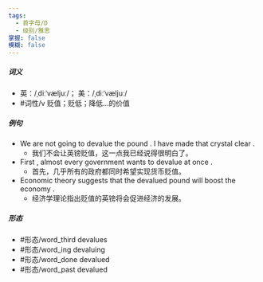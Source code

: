 ```yaml
---
tags:
  - 首字母/D
  - 级别/雅思
掌握: false
模糊: false
---
```

##### 词义
- 英：/ˌdiːˈvæljuː/； 美：/ˌdiːˈvæljuː/
- #词性/v  贬值；贬低；降低…的价值
##### 例句
- We are not going to devalue the pound . I have made that crystal clear .
	- 我们不会让英镑贬值，这一点我已经说得很明白了。
- First , almost every government wants to devalue at once .
	- 首先，几乎所有的政府都同时希望实现货币贬值。
- Economic theory suggests that the devalued pound will boost the economy .
	- 经济学理论指出贬值的英镑将会促进经济的发展。
##### 形态
- #形态/word_third devalues
- #形态/word_ing devaluing
- #形态/word_done devalued
- #形态/word_past devalued
